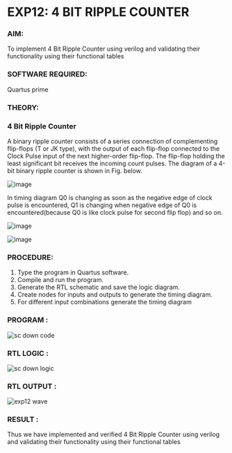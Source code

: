 # EXP12: 4 BIT RIPPLE COUNTER

### AIM:

To implement 4 Bit Ripple Counter using verilog and validating their functionality using their functional tables

### SOFTWARE REQUIRED:

Quartus prime

### THEORY:

### 4 Bit Ripple Counter

A binary ripple counter consists of a series connection of complementing flip-flops (T or JK type), with the output of each flip-flop connected to the Clock Pulse input of the next higher-order flip-flop. The flip-flop holding the least significant bit receives the incoming count pulses. The diagram of a 4-bit binary ripple counter is shown in Fig. below.

![image](https://github.com/naavaneetha/4-BIT-RIPPLE-COUNTER/assets/154305477/cb4b74d4-31ab-4359-95d0-d22e67daba13)

In timing diagram Q0 is changing as soon as the negative edge of clock pulse is encountered, Q1 is changing when negative edge of Q0 is encountered(because Q0 is like clock pulse for second flip flop) and so on.

![image](https://github.com/naavaneetha/4-BIT-RIPPLE-COUNTER/assets/154305477/a573a7d6-014e-4e54-93e6-e2ac9530960b)

![image](https://github.com/naavaneetha/4-BIT-RIPPLE-COUNTER/assets/154305477/85e1958a-2fc1-49bb-9a9f-d58ccbf3663c)

### PROCEDURE:
 
 1. Type the program in Quartus software.
 2. Compile and run the program.
 3. Generate the RTL schematic and save the logic diagram.
 4. Create nodes for inputs and outputs to generate the timing diagram.
 5. For different input combinations generate the timing diagram



### PROGRAM :

![sc down code](https://github.com/user-attachments/assets/630373c3-f73d-4988-928c-60e9a4c12d67)


### RTL LOGIC :

![sc down logic](https://github.com/user-attachments/assets/57bc25fb-c557-4292-8617-2f4488bbce18)


### RTL OUTPUT :

![exp12 wave](https://github.com/user-attachments/assets/35d60ba4-cf7b-426d-8e26-30bf77ff6152)


### RESULT :

Thus we have implemented and verified 4 Bit Ripple Counter using verilog and validating their functionality using their functional tables 
